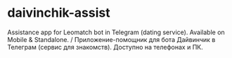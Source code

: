 # daivinchik-assist
Assistance app for Leomatch bot in Telegram (dating service). Available on Mobile &amp; Standalone. / Приложение-помощник для бота Дайвинчик в Телеграм (сервис для знакомств). Доступно на телефонах и ПК.

